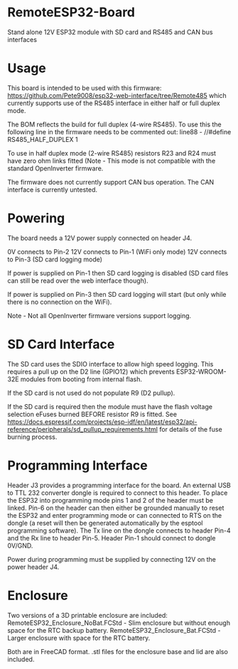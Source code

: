 # RemoteESP32-Board
Stand alone 12V ESP32 module with SD card and RS485 and CAN bus interfaces

# Usage
This board is intended to be used with this firmware: https://github.com/Pete9008/esp32-web-interface/tree/Remote485 which currently supports use of the RS485 interface in either half or full duplex mode.

The BOM reflects the build for full duplex (4-wire RS485).  To use this the following line in the firmware needs to be commented out:
line88 - //#define RS485_HALF_DUPLEX 1

To use in half duplex mode (2-wire RS485) resistors R23 and R24 must have zero ohm links fitted (Note - This mode is not compatible with the standard OpenInverter firmware.

The firmware does not currently support CAN bus operation.  The CAN interface is currently untested.

# Powering
The board needs a 12V power supply connected on header J4.

0V connects to Pin-2
12V connects to Pin-1 (WiFi only mode)
12V connects to Pin-3 (SD card logging mode)

If power is supplied on Pin-1 then SD card logging is disabled (SD card files can still be read over the web interface though).

If power is supplied on Pin-3 then SD card logging will start (but only while there is no connection on the WiFi).

Note - Not all OpenInverter firmware versions support logging.

# SD Card Interface
The SD card uses the SDIO interface to allow high speed logging.  This requires a pull up on the D2 line (GPIO12) which prevents ESP32-WROOM-32E modules from booting from internal flash.

If the SD card is not used do not populate R9 (D2 pullup).

If the SD card is required then the module must have the flash voltage selection eFuses burned BEFORE resistor R9 is fitted.  See https://docs.espressif.com/projects/esp-idf/en/latest/esp32/api-reference/peripherals/sd_pullup_requirements.html for details of the fuse burning process.

# Programming Interface
Header J3 provides a programming interface for the board.  An external USB to TTL 232 converter dongle is required to connect to this header.  To place the ESP32 into programming mode pins 1 and 2 of the header must be linked.  Pin-6 on the header can then either be grounded manually to reset the ESP32 and enter programming mode or can connected to RTS on the dongle (a reset will then be generated automatically by the esptool programming software).  The Tx line on the dongle connects to header Pin-4 and the Rx line to header Pin-5.  Header Pin-1 should connect to dongle 0V/GND.

Power during programming must be supplied by connecting 12V on the power header J4.

# Enclosure
Two versions of a 3D printable enclosure are included:
RemoteESP32_Enclosure_NoBat.FCStd - Slim enclosure but without enough space for the RTC backup battery.
RemoteESP32_Enclosure_Bat.FCStd - Larger enclosure with space for the RTC battery.

Both are in FreeCAD format.  .stl files for the enclosure base and lid are also included.






